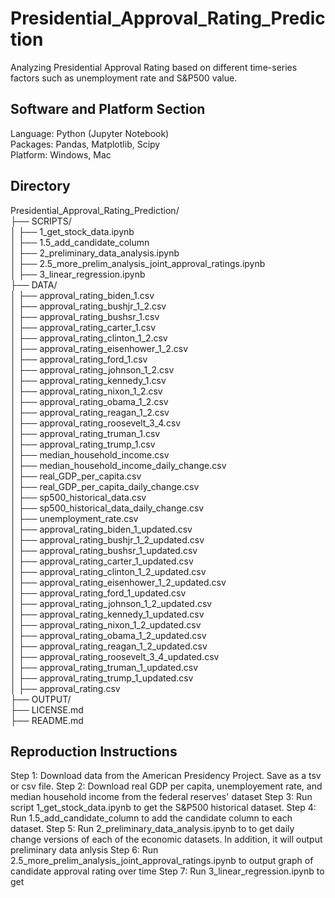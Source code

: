 # Presidential_Approval_Rating_Prediction
Analyzing Presidential Approval Rating based on different time-series factors such as unemployment rate and S&amp;P500 value.

## Software and Platform Section
Language: Python (Jupyter Notebook) <br>
Packages: Pandas, Matplotlib, Scipy <br>
Platform: Windows, Mac <br>

## Directory
Presidential_Approval_Rating_Prediction/ <br>
├── SCRIPTS/ <br>
│   ├── 1_get_stock_data.ipynb <br>
│   ├── 1.5_add_candidate_column <br>
│   ├── 2_preliminary_data_analysis.ipynb <br>
│   ├── 2.5_more_prelim_analysis_joint_approval_ratings.ipynb <br>
│   ├── 3_linear_regression.ipynb <br>
├── DATA/ <br>
│   ├── approval_rating_biden_1.csv <br>
│   ├── approval_rating_bushjr_1_2.csv <br>
│   ├── approval_rating_bushsr_1.csv <br>
│   ├── approval_rating_carter_1.csv <br>
│   ├── approval_rating_clinton_1_2.csv <br>
│   ├── approval_rating_eisenhower_1_2.csv <br>
│   ├── approval_rating_ford_1.csv <br>
│   ├── approval_rating_johnson_1_2.csv <br>
│   ├── approval_rating_kennedy_1.csv <br>
│   ├── approval_rating_nixon_1_2.csv <br>
│   ├── approval_rating_obama_1_2.csv <br>
│   ├── approval_rating_reagan_1_2.csv <br>
│   ├── approval_rating_roosevelt_3_4.csv <br>
│   ├── approval_rating_truman_1.csv <br>
│   ├── approval_rating_trump_1.csv <br>
│   ├── median_household_income.csv <br>
│   ├── median_household_income_daily_change.csv <br>
│   ├── real_GDP_per_capita.csv <br>
│   ├── real_GDP_per_capita_daily_change.csv <br>
│   ├── sp500_historical_data.csv <br>
│   ├── sp500_historical_data_daily_change.csv <br>
│   ├── unemployment_rate.csv <br>
│   ├── approval_rating_biden_1_updated.csv <br>
│   ├── approval_rating_bushjr_1_2_updated.csv <br>
│   ├── approval_rating_bushsr_1_updated.csv <br>
│   ├── approval_rating_carter_1_updated.csv <br>
│   ├── approval_rating_clinton_1_2_updated.csv <br>
│   ├── approval_rating_eisenhower_1_2_updated.csv <br>
│   ├── approval_rating_ford_1_updated.csv <br>
│   ├── approval_rating_johnson_1_2_updated.csv <br>
│   ├── approval_rating_kennedy_1_updated.csv <br>
│   ├── approval_rating_nixon_1_2_updated.csv <br>
│   ├── approval_rating_obama_1_2_updated.csv <br>
│   ├── approval_rating_reagan_1_2_updated.csv <br>
│   ├── approval_rating_roosevelt_3_4_updated.csv <br>
│   ├── approval_rating_truman_1_updated.csv <br>
│   ├── approval_rating_trump_1_updated.csv <br>
│   ├── approval_rating.csv <br>
├── OUTPUT/ <br>
├── LICENSE.md <br>
├── README.md <br>

## Reproduction Instructions

Step 1: Download data from the American Presidency Project. Save as a tsv or csv file.
Step 2: Download real GDP per capita, unemployement rate, and median household income from the federal reserves' dataset
Step 3: Run script 1_get_stock_data.ipynb to get the S&P500 historical dataset.
Step 4: Run 1.5_add_candidate_column to add the candidate column to each dataset.
Step 5: Run 2_preliminary_data_analysis.ipynb to to get daily change versions of each of the economic datasets. In addition, it will output preliminary data anlysis
Step 6: Run 2.5_more_prelim_analysis_joint_approval_ratings.ipynb to output graph of candidate approval rating over time
Step 7: Run 3_linear_regression.ipynb to get 
